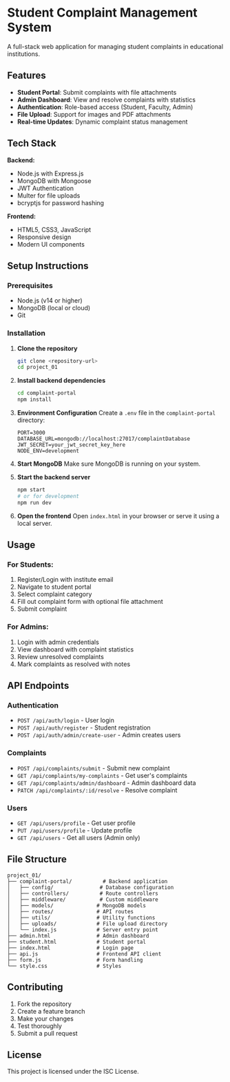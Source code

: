 # Student Complaint Management System

A full-stack web application for managing student complaints in educational institutions.

## Features

- **Student Portal**: Submit complaints with file attachments
- **Admin Dashboard**: View and resolve complaints with statistics
- **Authentication**: Role-based access (Student, Faculty, Admin)
- **File Upload**: Support for images and PDF attachments
- **Real-time Updates**: Dynamic complaint status management

## Tech Stack

**Backend:**
- Node.js with Express.js
- MongoDB with Mongoose
- JWT Authentication
- Multer for file uploads
- bcryptjs for password hashing

**Frontend:**
- HTML5, CSS3, JavaScript
- Responsive design
- Modern UI components

## Setup Instructions

### Prerequisites
- Node.js (v14 or higher)
- MongoDB (local or cloud)
- Git

### Installation

1. **Clone the repository**
   ```bash
   git clone <repository-url>
   cd project_01
   ```

2. **Install backend dependencies**
   ```bash
   cd complaint-portal
   npm install
   ```

3. **Environment Configuration**
   Create a `.env` file in the `complaint-portal` directory:
   ```env
   PORT=3000
   DATABASE_URL=mongodb://localhost:27017/complaintDatabase
   JWT_SECRET=your_jwt_secret_key_here
   NODE_ENV=development
   ```

4. **Start MongoDB**
   Make sure MongoDB is running on your system.

5. **Start the backend server**
   ```bash
   npm start
   # or for development
   npm run dev
   ```

6. **Open the frontend**
   Open `index.html` in your browser or serve it using a local server.

## Usage

### For Students:
1. Register/Login with institute email
2. Navigate to student portal
3. Select complaint category
4. Fill out complaint form with optional file attachment
5. Submit complaint

### For Admins:
1. Login with admin credentials
2. View dashboard with complaint statistics
3. Review unresolved complaints
4. Mark complaints as resolved with notes

## API Endpoints

### Authentication
- `POST /api/auth/login` - User login
- `POST /api/auth/register` - Student registration
- `POST /api/auth/admin/create-user` - Admin creates users

### Complaints
- `POST /api/complaints/submit` - Submit new complaint
- `GET /api/complaints/my-complaints` - Get user's complaints
- `GET /api/complaints/admin/dashboard` - Admin dashboard data
- `PATCH /api/complaints/:id/resolve` - Resolve complaint

### Users
- `GET /api/users/profile` - Get user profile
- `PUT /api/users/profile` - Update profile
- `GET /api/users` - Get all users (Admin only)

## File Structure

```
project_01/
├── complaint-portal/          # Backend application
│   ├── config/               # Database configuration
│   ├── controllers/          # Route controllers
│   ├── middleware/           # Custom middleware
│   ├── models/              # MongoDB models
│   ├── routes/              # API routes
│   ├── utils/               # Utility functions
│   ├── uploads/             # File upload directory
│   └── index.js             # Server entry point
├── admin.html               # Admin dashboard
├── student.html             # Student portal
├── index.html               # Login page
├── api.js                   # Frontend API client
├── form.js                  # Form handling
└── style.css                # Styles
```


## Contributing

1. Fork the repository
2. Create a feature branch
3. Make your changes
4. Test thoroughly
5. Submit a pull request

## License

This project is licensed under the ISC License.
